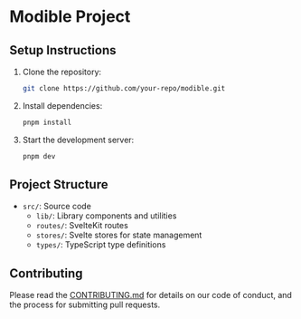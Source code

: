 # Modible Project

## Setup Instructions

1. Clone the repository:
   ```bash
   git clone https://github.com/your-repo/modible.git
   ```

2. Install dependencies:
   ```bash
   pnpm install
   ```

3. Start the development server:
   ```bash
   pnpm dev
   ```

## Project Structure

- `src/`: Source code
  - `lib/`: Library components and utilities
  - `routes/`: SvelteKit routes
  - `stores/`: Svelte stores for state management
  - `types/`: TypeScript type definitions

## Contributing

Please read the [CONTRIBUTING.md](CONTRIBUTING.md) for details on our code of conduct, and the process for submitting pull requests.